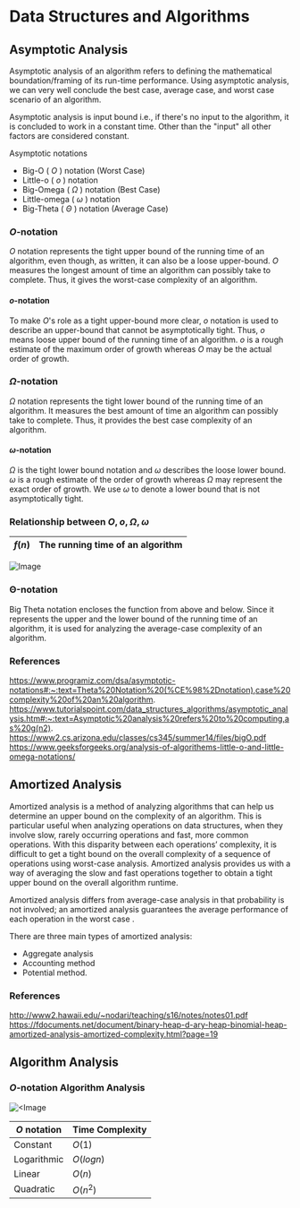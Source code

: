 # Data Structures and Algorithms
## Asymptotic Analysis
Asymptotic analysis of an algorithm refers to defining the mathematical boundation/framing of its run-time performance. Using asymptotic analysis, we can very well conclude the best case, average case, and worst case scenario of an algorithm.

Asymptotic analysis is input bound i.e., if there's no input to the algorithm, it is concluded to work in a constant time. Other than the "input" all other factors are considered constant.

Asymptotic notations
- Big-O ( $O$ )  notation (Worst Case)
- Little-o ( $o$ ) notation
- Big-Omega ( $Ω$ ) notation (Best Case)
- Little-omega ( $ω$ ) notation
- Big-Theta ( $Θ$ ) notation (Average Case)

### $O$-notation
$O$ notation represents the tight upper bound of the running time of an algorithm, even though, as written, it can also be a loose upper-bound. $O$ measures the longest amount of time an algorithm can possibly take to complete. Thus, it gives the worst-case complexity of an algorithm.
#### $o$-notation
To make $O$'s role as a tight upper-bound more clear, $o$ notation is used to describe an upper-bound that cannot be asymptotically tight. Thus, $o$ means loose upper bound of the running time of an algorithm. $o$ is a rough estimate of the maximum order of growth whereas $O$ may be the actual order of growth. 
### $Ω$-notation
$Ω$ notation represents the tight lower bound of the running time of an algorithm. It measures the best amount of time an algorithm can possibly take to complete. Thus, it provides the best case complexity of an algorithm.
#### $ω$-notation
$Ω$ is the tight lower bound notation and $ω$ describes the loose lower bound. $ω$ is a rough estimate of the order of growth whereas $Ω$ may represent the exact order of growth. We use $ω$ to denote a lower bound that is not asymptotically tight.

### Relationship between $O, o, Ω, ω$
| $f(n)$ | The running time of an algorithm |
| -| - |

![Image](/../main/Resources/Analysis-of-Algorithms-little-o-omega.png)

### Θ-notation
Big Theta notation encloses the function from above and below. Since it represents the upper and the lower bound of the running time of an algorithm, it is used for analyzing the average-case complexity of an algorithm.

### References
https://www.programiz.com/dsa/asymptotic-notations#:~:text=Theta%20Notation%20(%CE%98%2Dnotation),case%20complexity%20of%20an%20algorithm.
https://www.tutorialspoint.com/data_structures_algorithms/asymptotic_analysis.htm#:~:text=Asymptotic%20analysis%20refers%20to%20computing,as%20g(n2).
https://www2.cs.arizona.edu/classes/cs345/summer14/files/bigO.pdf
https://www.geeksforgeeks.org/analysis-of-algorithems-little-o-and-little-omega-notations/

## Amortized Analysis
Amortized analysis is a method of analyzing algorithms that can help us determine an upper bound on the complexity of an algorithm. This is particular useful when analyzing operations on data structures, when they involve slow, rarely occurring operations and fast, more common operations. With this disparity between each operations’ complexity, it is difficult to get a tight bound on the overall complexity of a sequence of operations using worst-case analysis. Amortized analysis provides us with a way of averaging the slow and fast operations together to obtain a tight upper bound on the overall algorithm runtime.

Amortized analysis differs from average-case analysis in that probability is not involved; an amortized analysis guarantees the average performance of each operation in the worst case . 

There are three main types of amortized analysis: 
- Aggregate analysis
- Accounting method
- Potential method.
### References
http://www2.hawaii.edu/~nodari/teaching/s16/notes/notes01.pdf
https://fdocuments.net/document/binary-heap-d-ary-heap-binomial-heap-amortized-analysis-amortized-complexity.html?page=19

## Algorithm Analysis
### $O$-notation Algorithm Analysis
![<Image](/../main/Resources/Big-o%20Notation%20Algorithm%20Analysis.png)

|  $O$ notation | Time Complexity |
| ---- | ---- |
| Constant | $O(1$) |
| Logarithmic | $O(log n)$ |
| Linear | $O(n)$ |
| Quadratic | $O(n^2)$ |
